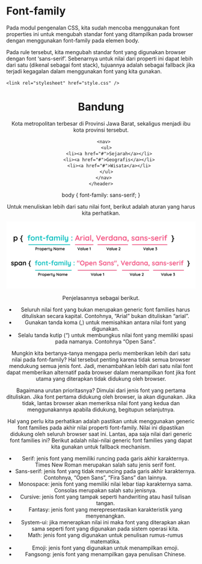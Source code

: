 # Font-family
Pada modul pengenalan CSS, kita sudah mencoba menggunakan font properties ini untuk mengubah standar font yang ditampilkan pada browser dengan menggunakan font-family pada elemen body.

Pada rule tersebut, kita mengubah standar font yang digunakan browser dengan font ‘sans-serif’. Sebenarnya untuk nilai dari properti ini dapat lebih dari satu (dikenal sebagai font stack), tujuannya adalah sebagai fallback jika terjadi kegagalan dalam menggunakan font yang kita gunakan.

<!DOCTYPE html>
<html>
  <head>
    <meta charset="UTF-8" />
    <title>Judul Dokumen</title>
    
    <link rel="stylesheet" href="style.css" />
  </head>
  <body>
    <header>
      <div class="jumbotron">
        <h1>Bandung</h1>
        <p>
          Kota metropolitan terbesar di Provinsi Jawa Barat, sekaligus menjadi ibu kota provinsi
          tersebut.
        </p>
      </div>

      <nav>
        <ul>
          <li><a href="#">Sejarah</a></li>
          <li><a href="#">Geografis</a></li>
          <li><a href="#">Wisata</a></li>
        </ul>
      </nav>
    </header>
  </body>
</html>


body {
  font-family: sans-serif;
}



Untuk menuliskan lebih dari satu nilai font, berikut adalah aturan yang harus kita perhatikan.

![Alt text](image.png)

Penjelasannya sebagai berikut.

* Seluruh nilai font yang bukan merupakan generic font families harus dituliskan secara kapital. Contohnya, “Arial” bukan dituliskan “arial”.
* Gunakan tanda koma (,) untuk memisahkan antara nilai font yang digunakan. 
* Selalu tanda kutip (“) untuk membungkus nilai font yang memiliki spasi pada namanya. Contohnya “Open Sans”.

Mungkin kita bertanya-tanya mengapa perlu memberikan lebih dari satu nilai pada font-family? Hal tersebut penting karena tidak semua browser mendukung semua jenis font. Jadi, menambahkan lebih dari satu nilai font dapat memberikan alternatif pada browser dalam menampilkan font jika font utama yang diterapkan tidak didukung oleh browser. 

Bagaimana urutan prioritasnya? Dimulai dari jenis font yang pertama dituliskan. Jika font pertama didukung oleh browser, ia akan digunakan. Jika tidak, lantas browser akan memeriksa nilai font yang kedua dan menggunakannya apabila didukung, begitupun selanjutnya.

Hal yang perlu kita perhatikan adalah pastikan untuk menggunakan generic font families pada akhir nilai properti font-family. Nilai ini dipastikan didukung oleh seluruh browser saat ini. Lantas, apa saja nilai dari generic font families ini? Berikut adalah nilai-nilai generic font families yang dapat kita gunakan untuk fallback mechanism.

* Serif: jenis font yang memiliki runcing pada garis akhir karakternya. Times New Roman merupakan salah satu jenis serif font.
* Sans-serif: jenis font yang tidak meruncing pada garis akhir karakternya. Contohnya, “Open Sans”, “Fira Sans” dan lainnya.
* Monospace: jenis font yang memiliki nilai lebar tiap karakternya sama. Consolas merupakan salah satu jenisnya.
* Cursive: jenis font yang tampak seperti handwriting atau hasil tulisan tangan.
* Fantasy: jenis font yang merepresentasikan karakteristik yang menyenangkan.
* System-ui: jika menerapkan nilai ini maka font yang diterapkan akan sama seperti font yang digunakan pada sistem operasi kita.
* Math: jenis font yang digunakan untuk penulisan rumus-rumus matematika.
* Emoji: jenis font yang digunakan untuk menampilkan emoji.
* Fangsong: jenis font yang menampilkan gaya penulisan Chinese.